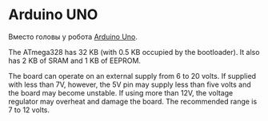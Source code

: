 
# Arduino UNO

Вместо головы у робота [Arduino Uno].

[Arduino Uno]: https://store.arduino.cc/usa/arduino-uno-rev3

The ATmega328 has 32 KB (with 0.5 KB occupied by the bootloader). It also has 2
KB of SRAM and 1 KB of EEPROM.

The board can operate on an external supply from 6 to 20 volts. If supplied
with less than 7V, however, the 5V pin may supply less than five volts and the
board may become unstable. If using more than 12V, the voltage regulator may
overheat and damage the board. The recommended range is 7 to 12 volts.

